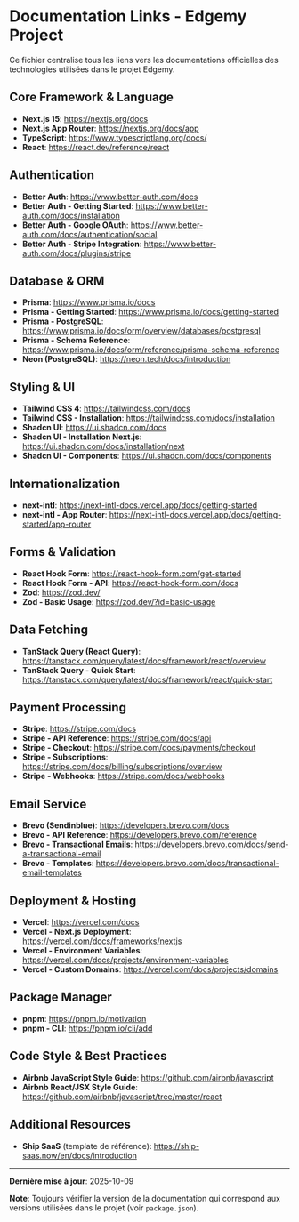 # Documentation Links - Edgemy Project

Ce fichier centralise tous les liens vers les documentations officielles des technologies utilisées dans le projet Edgemy.

## Core Framework & Language
- **Next.js 15**: https://nextjs.org/docs
- **Next.js App Router**: https://nextjs.org/docs/app
- **TypeScript**: https://www.typescriptlang.org/docs/
- **React**: https://react.dev/reference/react

## Authentication
- **Better Auth**: https://www.better-auth.com/docs
- **Better Auth - Getting Started**: https://www.better-auth.com/docs/installation
- **Better Auth - Google OAuth**: https://www.better-auth.com/docs/authentication/social
- **Better Auth - Stripe Integration**: https://www.better-auth.com/docs/plugins/stripe

## Database & ORM
- **Prisma**: https://www.prisma.io/docs
- **Prisma - Getting Started**: https://www.prisma.io/docs/getting-started
- **Prisma - PostgreSQL**: https://www.prisma.io/docs/orm/overview/databases/postgresql
- **Prisma - Schema Reference**: https://www.prisma.io/docs/orm/reference/prisma-schema-reference
- **Neon (PostgreSQL)**: https://neon.tech/docs/introduction

## Styling & UI
- **Tailwind CSS 4**: https://tailwindcss.com/docs
- **Tailwind CSS - Installation**: https://tailwindcss.com/docs/installation
- **Shadcn UI**: https://ui.shadcn.com/docs
- **Shadcn UI - Installation Next.js**: https://ui.shadcn.com/docs/installation/next
- **Shadcn UI - Components**: https://ui.shadcn.com/docs/components

## Internationalization
- **next-intl**: https://next-intl-docs.vercel.app/docs/getting-started
- **next-intl - App Router**: https://next-intl-docs.vercel.app/docs/getting-started/app-router

## Forms & Validation
- **React Hook Form**: https://react-hook-form.com/get-started
- **React Hook Form - API**: https://react-hook-form.com/docs
- **Zod**: https://zod.dev/
- **Zod - Basic Usage**: https://zod.dev/?id=basic-usage

## Data Fetching
- **TanStack Query (React Query)**: https://tanstack.com/query/latest/docs/framework/react/overview
- **TanStack Query - Quick Start**: https://tanstack.com/query/latest/docs/framework/react/quick-start

## Payment Processing
- **Stripe**: https://stripe.com/docs
- **Stripe - API Reference**: https://stripe.com/docs/api
- **Stripe - Checkout**: https://stripe.com/docs/payments/checkout
- **Stripe - Subscriptions**: https://stripe.com/docs/billing/subscriptions/overview
- **Stripe - Webhooks**: https://stripe.com/docs/webhooks

## Email Service
- **Brevo (Sendinblue)**: https://developers.brevo.com/docs
- **Brevo - API Reference**: https://developers.brevo.com/reference
- **Brevo - Transactional Emails**: https://developers.brevo.com/docs/send-a-transactional-email
- **Brevo - Templates**: https://developers.brevo.com/docs/transactional-email-templates

## Deployment & Hosting
- **Vercel**: https://vercel.com/docs
- **Vercel - Next.js Deployment**: https://vercel.com/docs/frameworks/nextjs
- **Vercel - Environment Variables**: https://vercel.com/docs/projects/environment-variables
- **Vercel - Custom Domains**: https://vercel.com/docs/projects/domains

## Package Manager
- **pnpm**: https://pnpm.io/motivation
- **pnpm - CLI**: https://pnpm.io/cli/add

## Code Style & Best Practices
- **Airbnb JavaScript Style Guide**: https://github.com/airbnb/javascript
- **Airbnb React/JSX Style Guide**: https://github.com/airbnb/javascript/tree/master/react

## Additional Resources
- **Ship SaaS** (template de référence): https://ship-saas.now/en/docs/introduction

---

**Dernière mise à jour**: 2025-10-09

**Note**: Toujours vérifier la version de la documentation qui correspond aux versions utilisées dans le projet (voir `package.json`).
